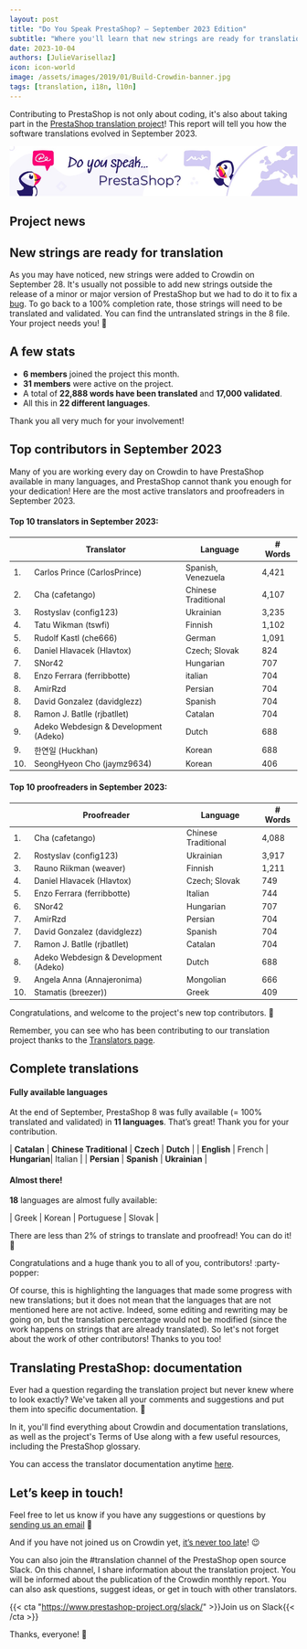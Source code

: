 ```yaml
---
layout: post
title: "Do You Speak PrestaShop? – September 2023 Edition"
subtitle: "Where you'll learn that new strings are ready for translation"
date: 2023-10-04
authors: [JulieVarisellaz]
icon: icon-world
image: /assets/images/2019/01/Build-Crowdin-banner.jpg
tags: [translation, i18n, l10n]
---
```


Contributing to PrestaShop is not only about coding, it's also about taking part in the [PrestaShop translation project](https://crowdin.com/project/prestashop-official)! This report will tell you how the software translations evolved in September 2023.

![Crowdin Monthly banner](/assets/images/2019/01/Build-Crowdin-banner.jpg)

## Project news

## New strings are ready for translation

As you may have noticed, new strings were added to Crowdin on September 28. It's usually not possible to add new strings outside the release of a minor or major version of PrestaShop but we had to do it to fix a [bug](https://github.com/PrestaShop/PrestaShop/issues/32212).
To go back to a 100% completion rate, those strings will need to be translated and validated. You can find the untranslated strings in the 8 file. Your project needs you! :muscle: 

## A few stats

* **6 members** joined the project this month.
* **31 members** were active on the project.
* A total of **22,888 words have been translated** and **17,000 validated**.
* All this in **22 different languages**.
 
Thank you all very much for your involvement!

## Top contributors in September 2023
 
Many of you are working every day on Crowdin to have PrestaShop available in many languages, and PrestaShop cannot thank you enough for your dedication! 
Here are the most active translators and proofreaders in September 2023.
 
#### Top 10 translators in September 2023:
 
| |Translator | Language | # Words
|-|---------- | -------- | ----------------
| 1. | Carlos Prince (CarlosPrince) | Spanish, Venezuela | 4,421
| 2. | Cha (cafetango) | Chinese Traditional | 4,107
| 3. | Rostyslav (config123) | Ukrainian | 3,235
| 4. | Tatu Wikman (tswfi) | Finnish | 1,102
| 5. | Rudolf Kastl (che666) | German | 1,091
| 6. | Daniel Hlavacek (Hlavtox) | Czech; Slovak | 824
| 7. | SNor42 | Hungarian | 707
| 8. | Enzo Ferrara (ferribbotte) | italian | 704
| 8. | AmirRzd | Persian | 704
| 8. | David Gonzalez (davidglezz) | Spanish | 704
| 8. | Ramon J. Batlle (rjbatllet) | Catalan | 704
| 9. | Adeko Webdesign & Development (Adeko) | Dutch | 688
| 9. | 한연일 (Huckhan) | Korean | 688
| 10. | SeongHyeon Cho (jaymz9634) | Korean | 406


#### Top 10 proofreaders in September 2023:
 
| | Proofreader | Language | # Words
|-| ---------- | -------- | ----------------
| 1. | Cha (cafetango) | Chinese Traditional | 4,088
| 2. | Rostyslav (config123) | Ukrainian | 3,917
| 3. | Rauno Riikman (weaver) | Finnish | 1,211
| 4. | Daniel Hlavacek (Hlavtox) | Czech; Slovak | 749
| 5. | Enzo Ferrara (ferribbotte) | Italian | 744
| 6. | SNor42 | Hungarian | 707
| 7. | AmirRzd | Persian | 704
| 7. | David Gonzalez (davidglezz) | Spanish | 704
| 7. | Ramon J. Batlle (rjbatllet) | Catalan | 704
| 8. | Adeko Webdesign & Development (Adeko) | Dutch | 688
| 9. | Angela Anna (Annajeronima) | Mongolian | 666
| 10. | Stamatis (breezer)) | Greek | 409


Congratulations, and welcome to the project's new top contributors. :clap:
 
Remember, you can see who has been contributing to our translation project thanks to the [Translators page](https://translators.prestashop.com/).
 
## Complete translations
 
#### Fully available languages
 
At the end of September, PrestaShop 8 was fully available (= 100% translated and validated) in **11 languages**. That’s great! Thank you for your contribution.

| **Catalan** | **Chinese Traditional** | **Czech** | **Dutch** | 
| **English** | French | **Hungarian**| Italian | 
| **Persian** | **Spanish** | **Ukrainian** | 
 
#### Almost there!

**18** languages are almost fully available: 

| Greek | Korean | Portuguese | Slovak |

There are less than 2% of strings to translate and proofread! You can do it! :muscle: 


Congratulations and a huge thank you to all of you, contributors! :party-popper: 
 
Of course, this is highlighting the languages that made some progress with new translations; but it does not mean that the languages that are not mentioned here are not active.
Indeed, some editing and rewriting may be going on, but the translation percentage would not be modified (since the work happens on strings that are already translated). So let's not forget about the work of other contributors! Thanks to you too!

## Translating PrestaShop: documentation

Ever had a question regarding the translation project but never knew where to look exactly?  We've taken all your comments and suggestions and put them into specific documentation. 📖

In it, you'll find everything about Crowdin and documentation translations, as well as the project's Terms of Use along with a few useful resources, including the PrestaShop glossary.

You can access the translator documentation anytime [here](https://docs.prestashop-project.org/translating-prestashop/).

## Let’s keep in touch!


Feel free to let us know if you have any suggestions or questions by [sending us an email](mailto:translation@prestashop.com) 📩

And if you have not joined us on Crowdin yet, [it’s never too late](https://crowdin.com/project/prestashop-official)! :wink:

You can also join the #translation channel of the PrestaShop open source Slack. On this channel, I share information about the translation project. You will be informed about the publication of the Crowdin monthly report. You can also ask questions, suggest ideas, or get in touch with other translators.

{{< cta "https://www.prestashop-project.org/slack/" >}}Join us on Slack{{< /cta >}}

Thanks, everyone! 🙌
